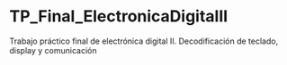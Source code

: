 # TP_Final_ElectronicaDigitalII
Trabajo práctico final de electrónica digital II. Decodificación de teclado, display y comunicación
